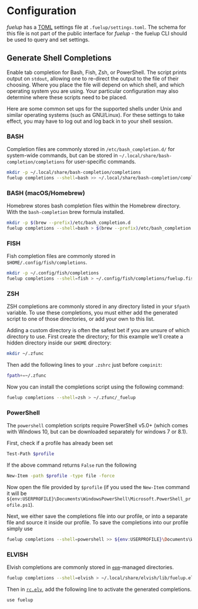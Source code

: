# Configuration

_fuelup_ has a [TOML](https://github.com/toml-lang/toml) settings file at
`.fuelup/settings.toml`. The schema for this file is not part of the public
interface for _fuelup_ - the fuelup CLI should be used to query and set settings.

## Generate Shell Completions

Enable tab completion for Bash, Fish, Zsh, or PowerShell. The script prints output on `stdout`,
allowing one to re-direct the output to the file of their choosing. Where you place the file will
depend on which shell, and which operating system you are using. Your particular configuration may
also determine where these scripts need to be placed.

Here are some common set ups for the supported shells under Unix and similar operating systems
(such as GNU/Linux). For these settings to take effect, you may have to log out and log back in to
your shell session.

### BASH

Completion files are commonly stored in `/etc/bash_completion.d/` for system-wide commands, but can
be stored in `~/.local/share/bash-completion/completions` for user-specific commands.

```sh
mkdir -p ~/.local/share/bash-completion/completions
fuelup completions --shell=bash >> ~/.local/share/bash-completion/completions/fuelup
```

### BASH (macOS/Homebrew)

Homebrew stores bash completion files within the Homebrew directory. With the `bash-completion` brew
formula installed.

```sh
mkdir -p $(brew --prefix)/etc/bash_completion.d
fuelup completions --shell=bash > $(brew --prefix)/etc/bash_completion.d/fuelup.bash-completion
```

### FISH

Fish completion files are commonly stored in `$HOME/.config/fish/completions`.

```sh
mkdir -p ~/.config/fish/completions
fuelup completions --shell=fish > ~/.config/fish/completions/fuelup.fish
```

### ZSH

ZSH completions are commonly stored in any directory listed in your `$fpath` variable. To use these
completions, you must either add the generated script to one of those directories, or add your own
to this list.

Adding a custom directory is often the safest bet if you are unsure of which directory to use. First
create the directory; for this example we'll create a hidden directory inside our `$HOME` directory:

```sh
mkdir ~/.zfunc
```

Then add the following lines to your `.zshrc` just before `compinit`:

```sh
fpath+=~/.zfunc
```

Now you can install the completions script using the following command:

```sh
fuelup completions --shell=zsh > ~/.zfunc/_fuelup
```

### PowerShell

The `powershell` completion scripts require PowerShell v5.0+ (which comes with Windows 10, but can be
downloaded separately for windows 7 or 8.1).

First, check if a profile has already been set

```sh
Test-Path $profile
```

If the above command returns `False` run the following

```sh
New-Item -path $profile -type file -force
```

Now open the file provided by `$profile` (if you used the `New-Item` command it will be
`${env:USERPROFILE}\Documents\WindowsPowerShell\Microsoft.PowerShell_profile.ps1`).

Next, we either save the completions file into our profile, or into a separate file and source it
inside our profile. To save the completions into our profile simply use

```sh
fuelup completions --shell=powershell >> ${env:USERPROFILE}\Documents\WindowsPowerShell\Microsoft.PowerShell_profile.ps1
```

### ELVISH

Elvish completions are commonly stored in [`epm`](https://elv.sh/ref/epm.html#the-epm-managed-directory)-managed
directories.

```sh
fuelup completions --shell=elvish > ~/.local/share/elvish/lib/fuelup.elv
```

Then in [`rc.elv`](https://elv.sh/ref/command.html#rc-file), add the following line to activate the
generated completions.

```sh
use fuelup
```
